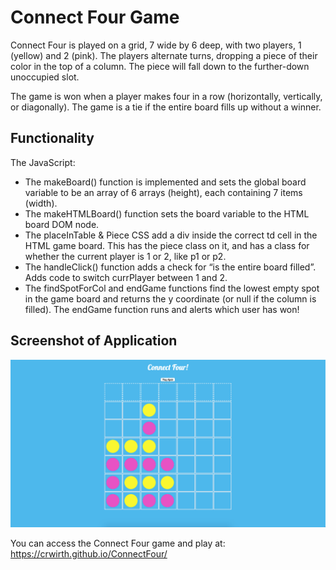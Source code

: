 # Connect Four Game

Connect Four is played on a grid, 7 wide by 6 deep, with two players, 1 (yellow) and 2 (pink). The players alternate turns, dropping a piece of their color in the top of a column. The piece will fall down to the further-down unoccupied slot.

The game is won when a player makes four in a row (horizontally, vertically, or diagonally). The game is a tie if the entire board fills up without a winner.
 
## Functionality

The JavaScript:
- The makeBoard() function is implemented and sets the global board variable to be an array of 6 arrays (height), each containing 7 items (width).
- The makeHTMLBoard() function sets the board variable to the HTML board DOM node.
- The placeInTable & Piece CSS add a div inside the correct td cell in the HTML game board. This has the piece class on it, and has a class for whether the current player is 1 or 2, like p1 or p2.
- The handleClick() function adds a check for “is the entire board filled”. Adds code to switch currPlayer between 1 and 2. 
- The findSpotForCol and endGame functions find the lowest empty spot in the game board and returns the y coordinate (or null if the column is filled). The endGame function runs and alerts which user has won!

## Screenshot of Application

![Image of application](https://github.com/crwirth/ConnectFour/blob/master/Screen%20Shot%202020-02-10%20at%2012.17.33%20PM.png)

You can access the Connect Four game and play at:
https://crwirth.github.io/ConnectFour/
